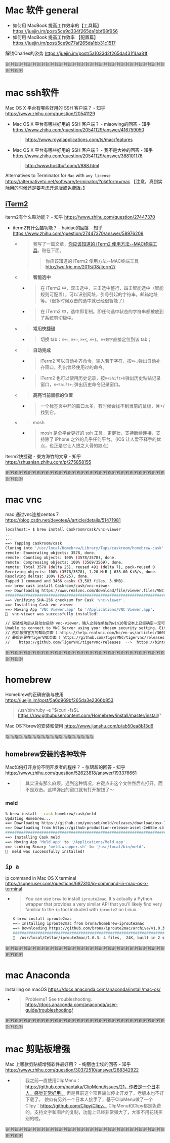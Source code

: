 
# Mac 软件 general

- 如何用 MacBook 提高工作效率的【工具篇】 https://juejin.im/post/5ce9d334f265da1bbf68f956
- 如何用 MacBook 提高工作效率 【配置篇】 https://juejin.im/post/5ce9d77af265da1bb31c1517

解锁Charles的姿势 https://juejin.im/post/5a1033d2f265da431f4aa81f

:u5272::u5272::u5272::u5272::u5272::u5272::u5272::u5272::u5272::u5272::u5272::u5272::u5272::u5272::u5272::u5272::u5272::u5272::u5272::u5272::u5272::u5272::u5272::u5272::u5272::u5272::u5272::u5272::u5272::u5272::u5272::u5272::u5272::u5272::u5272::u5272::u5272::u5272::u5272::u5272:

# mac ssh软件

Mac OS X 平台有哪些好用的 SSH 客户端？ - 知乎 https://www.zhihu.com/question/20541129
- Mac OS X 平台有哪些好用的 SSH 客户端？ - miaowing的回答 - 知乎 https://www.zhihu.com/question/20541129/answer/416759050
  > https://www.royalapplications.com/ts/mac/features
- Mac OS X 平台有哪些好用的 SSH 客户端？ - 我不是大神的回答 - 知乎 https://www.zhihu.com/question/20541129/answer/388101176
  > http://www.hostbuf.com/t/988.html

Alternatives to Terminator for `Mac` with `any license` https://alternativeto.net/software/terminator/?platform=mac 【注意，真到实际用的时候还是要考虑开源版或免费版。】

## [iTerm2](https://iterm2.com/)

iterm2有什么酷功能？ - 知乎 https://www.zhihu.com/question/27447370
- iterm2有什么酷功能？ - haidao的回答 - 知乎 https://www.zhihu.com/question/27447370/answer/58976209
  * > 我写了一篇文章，[你应该知道的 iTerm2 使用方法--MAC终端工具](http://wulfric.me/2015/08/iterm2/)。贴在下面。
    >> 你应该知道的 iTerm2 使用方法--MAC终端工具 http://wulfric.me/2015/08/iterm2/
  * > **智能选中**
    + > 在 iTerm2 中，双击选中，三击选中整行，四击智能选中（智能规则可配置），可以识别网址，引号引起的字符串，邮箱地址等。（很多时候双击的选中就已经很智能了）
    + > 在 iTerm2 中，选中即复制。即任何选中状态的字符串都被放到了系统剪切板中。
  * > **常用快捷键**
    + > 切换 tab：`⌘+←`, `⌘+→`, `⌘+{`, `⌘+}`。`⌘+数字`直接定位到该 tab；
  * > **自动完成**
    + > iTerm2 可以自动补齐命令，输入若干字符，按`⌘+;`弹出自动补齐窗口，列出曾经使用过的命令。
    + > iTerm2 也可以使用历史记录，按`⌘+Shift+h`弹出历史粘贴记录窗口，`⌘+Shift+;`弹出历史命令记录窗口。
  * > **高亮当前鼠标的位置**
    + > 一个标签页中开的窗口太多，有时候会找不到当前的鼠标，⌘+/找到它。
  * > mosh
    + > mosh 是全平台更好的 ssh 工具，更健壮，支持断续连接，支持除了 iPhone 之外的几乎任何平台。（iOS 让人爱不释手的优点，也正是它让人恨之入骨的缺点）

Iterm2快捷键 - 東方海竹的文章 - 知乎 https://zhuanlan.zhihu.com/p/275858155

:u5272::u5272::u5272::u5272::u5272::u5272::u5272::u5272::u5272::u5272::u5272::u5272::u5272::u5272::u5272::u5272::u5272::u5272::u5272::u5272::u5272::u5272::u5272::u5272::u5272::u5272::u5272::u5272::u5272::u5272::u5272::u5272::u5272::u5272::u5272::u5272::u5272::u5272::u5272::u5272:

# mac vnc

mac 通过vnc连接centos 7 https://blog.csdn.net/devoteeA/article/details/51471981
```sh
localhost:~ $ brew install Caskroom/cask/vnc-viewer
...
...
==> Tapping caskroom/cask
Cloning into '/usr/local/Homebrew/Library/Taps/caskroom/homebrew-cask'...
remote: Enumerating objects: 3578, done.
remote: Counting objects: 100% (3578/3578), done.
remote: Compressing objects: 100% (3569/3569), done.
remote: Total 3578 (delta 25), reused 491 (delta 7), pack-reused 0
Receiving objects: 100% (3578/3578), 1.20 MiB | 633.00 KiB/s, done.
Resolving deltas: 100% (25/25), done.
Tapped 1 command and 3466 casks (3,583 files, 3.9MB).
==> brew cask install Caskroom/cask/vnc-viewer 
==> Downloading https://www.realvnc.com/download/file/viewer.files/VNC-Viewer-6.
######################################################################## 100.0%
==> Verifying SHA-256 checksum for Cask 'vnc-viewer'.
==> Installing Cask vnc-viewer
==> Moving App 'VNC Viewer.app' to '/Applications/VNC Viewer.app'.
🍺  vnc-viewer was successfully installed!

// 安装成功后从启动台启动 vnc-viewer，输入之前在单位的win10笔记本上已经确定一定可以成功连接的地址 9.186.106.126:4，但是报如下错误：
Unable to connect to VNC Server using your chosen security setting. Either upgrade VNC Server to a more recent version from RealVNC, or select a weaker level of encryption.
// 然后按照官方的帮助页面（ https://help.realvnc.com/hc/en-us/articles/360002254738 ）里的错误提示去改参数值，几个参数值全试了，都不行。
// 最后还是在TigerVNC页面（ https://github.com/TigerVNC/tigervnc/releases ）直接下载了当前最新稳定版（1.10.0），还免安装，直接搞定。
//    https://github.com/TigerVNC/tigervnc/releases  -->  https://bintray.com/tigervnc/stable/tigervnc/1.10.0  -->  https://bintray.com/tigervnc/stable/download_file?file_path=TigerVNC-1.10.0.dmg
```

:u5272::u5272::u5272::u5272::u5272::u5272::u5272::u5272::u5272::u5272::u5272::u5272::u5272::u5272::u5272::u5272::u5272::u5272::u5272::u5272::u5272::u5272::u5272::u5272::u5272::u5272::u5272::u5272::u5272::u5272::u5272::u5272::u5272::u5272::u5272::u5272::u5272::u5272::u5272::u5272:

# homebrew

Homebrew的正确安装与使用 https://juejin.im/post/5a6d969bf265da3e2366b853
> /usr/bin/ruby -e "$(curl -fsSL https://raw.githubusercontent.com/Homebrew/install/master/install)"

Mac OS下brew的安装和使用 https://www.jianshu.com/p/ab50ea8b13d6

:u6307::u6307::u6307::u6307::u6307::u6307::u6307::u6307::u6307::u6307::u6307::u6307::u6307::u6307::u6307::u6307::u6307::u6307::u6307::u6307:

## homebrew安装的各种软件

Mac如何打开身份不明开发者的程序？ - 张珺超的回答 - 知乎 https://www.zhihu.com/question/52623818/answer/193376661
- > 其实没有那么麻烦。遇到这种情况，右键点击这个文件然后点打开，而不是双击。这样弹出的窗口就有打开按钮了～

### meld

```sh
% brew install --cask homebrew/cask/meld
Updating Homebrew...
==> Downloading https://github.com/yousseb/meld/releases/download/osx-19/meldmer
==> Downloading from https://github-production-release-asset-2e65be.s3.amazonaws
######################################################################## 100.0%
==> Installing Cask meld
==> Moving App 'Meld.app' to '/Applications/Meld.app'.
==> Linking Binary 'meld.wrapper.sh' to '/usr/local/bin/meld'.
🍺  meld was successfully installed!
```

## `ip a`

ip command in Mac OS X terminal https://superuser.com/questions/687310/ip-command-in-mac-os-x-terminal
- > You can use `brew` to install `iproute2mac`. It's actually a Python wrapper that provides a very similar API that you'll likely find very familiar to the `ip` tool included with `iproute2` on Linux.
  ```sh
  $ brew install iproute2mac
  ==> Installing iproute2mac from brona/homebrew-iproute2mac
  ==> Downloading https://github.com/brona/iproute2mac/archive/v1.0.3.zip
  ######################################################################## 100.0%
  🍺  /usr/local/Cellar/iproute2mac/1.0.3: 4 files,  24K, built in 2 seconds
  ```

:u5272::u5272::u5272::u5272::u5272::u5272::u5272::u5272::u5272::u5272::u5272::u5272::u5272::u5272::u5272::u5272::u5272::u5272::u5272::u5272::u5272::u5272::u5272::u5272::u5272::u5272::u5272::u5272::u5272::u5272::u5272::u5272::u5272::u5272::u5272::u5272::u5272::u5272::u5272::u5272:

# mac Anaconda

Installing on macOS https://docs.anaconda.com/anaconda/install/mac-os/
- > Problems? See troubleshooting. https://docs.anaconda.com/anaconda/user-guide/troubleshooting/

:u5272::u5272::u5272::u5272::u5272::u5272::u5272::u5272::u5272::u5272::u5272::u5272::u5272::u5272::u5272::u5272::u5272::u5272::u5272::u5272::u5272::u5272::u5272::u5272::u5272::u5272::u5272::u5272::u5272::u5272::u5272::u5272::u5272::u5272::u5272::u5272::u5272::u5272::u5272::u5272:

# mac 剪贴板增强

Mac 上哪款剪贴板增强软件最好用？ - 绚丽也尘埃的回答 - 知乎 https://www.zhihu.com/question/30372510/answer/268342922
- > 我之前一直使用ClipMenu：https://github.com/naotaka/ClipMenu/issues/21，作者是一个日本人，感觉非常好用。 但是目前这个项目貌似停止开发了，老版本也不好下载了。 貌似有另外一个日本人接手了，基于ClipMenu做了一个Clipy：https://github.com/Clipy/Clipy。 ClipMenu和Clipy都是免费的，支持文字和图片的复制，功能上已经非常强大了，大家不用花钱买别的啦。

:u5272::u5272::u5272::u5272::u5272::u5272::u5272::u5272::u5272::u5272::u5272::u5272::u5272::u5272::u5272::u5272::u5272::u5272::u5272::u5272::u5272::u5272::u5272::u5272::u5272::u5272::u5272::u5272::u5272::u5272::u5272::u5272::u5272::u5272::u5272::u5272::u5272::u5272::u5272::u5272:

